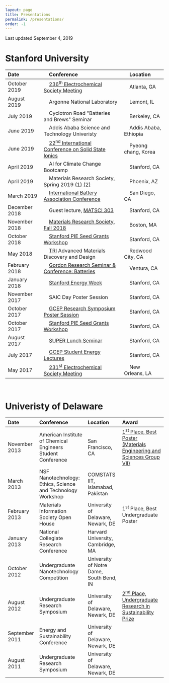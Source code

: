 ```yaml
---
layout: page
title: Presentations
permalink: /presentations/
order: -1
---
```


Last updated September 4, 2019

# Stanford University

|  Date | &nbsp; &nbsp; Conference | &nbsp; &nbsp; Location |
| :-----------    |  :-----------------       | :-------- |
| October 2019    |  &nbsp; &nbsp; [236<sup>th</sup> Electrochemical Society Meeting](https://ecs.confex.com/ecs/236/meetingapp.cgi/Paper/128078) |  &nbsp; &nbsp; Atlanta, GA |
| August 2019    |  &nbsp; &nbsp; Argonne National Laboratory |  &nbsp; &nbsp; Lemont, IL |
| July 2019    |  &nbsp; &nbsp; Cyclotron Road "Batteries and Brews" Seminar |  &nbsp; &nbsp; Berkeley, CA |
| June 2019    |  &nbsp; &nbsp; Addis Ababa Science and Technology Univeristy |  &nbsp; &nbsp; Addis Ababa, Ethiopia |
| June 2019    |  &nbsp; &nbsp; [22<sup>nd</sup> International Conference on Solid State Ionics](http://ssi-22.org/?page_id=2123) |  &nbsp; &nbsp; Pyeong chang, Korea |
| April 2019    |  &nbsp; &nbsp; AI for Climate Change Bootcamp | &nbsp; &nbsp; Stanford, CA |
| April 2019    |  &nbsp; &nbsp; Materials Research Society, Spring 2019 [(1)](https://www.mrs.org/spring2019/symposium-sessions/symposium-sessions-detail?code=ES03) [(2)](https://www.mrs.org/spring2019/symposium-sessions/symposium-sessions-detail?code=GI01) | &nbsp; &nbsp; Phoenix, AZ |
| March 2019    |  &nbsp; &nbsp; [International Battery Association Conference](https://ecs.confex.com/ecs/iba2019/webprogram/Paper117948.html) | &nbsp; &nbsp; San Diego, CA |
| December 2018    |  &nbsp; &nbsp; Guest lecture, [MATSCI 303](https://explorecourses.stanford.edu/search?q=MATSCI+303&view=catalog&page=0&filter-coursestatus-Active=on&collapse=&academicYear=20182019) | &nbsp; &nbsp; Stanford, CA |
| November 2018    |  &nbsp; &nbsp; [Materials Research Society, Fall 2018](https://www.mrs.org/fall-2018-symposium-sessions/symposium-sessions-detail?code=GI01) | &nbsp; &nbsp; Boston, MA |
| October 2018    |  &nbsp; &nbsp; [Stanford PIE Seed Grants Workshop](https://energy.stanford.edu/research/seed-grants) | &nbsp; &nbsp; Stanford, CA |
| May 2018    |  &nbsp; &nbsp; [TRI](https://www.tri.global/research/) Advanced Materials Discovery and Design | &nbsp; &nbsp; Redwood City, CA |
| February 2018    |  &nbsp; &nbsp; [Gordon Research Seminar & Conference: Batteries](https://www.grc.org/batteries-grs-conference/2018/) | &nbsp; &nbsp; Ventura, CA |
| January 2018    |  &nbsp; &nbsp; [Stanford Energy Week](http://www.stanfordenergyweek.com) | &nbsp; &nbsp; Stanford, CA |
| November 2017    |  &nbsp; &nbsp; SAIC Day Poster Session | &nbsp; &nbsp; Stanford, CA |
| October 2017    |  &nbsp; &nbsp; [GCEP Research Symposium Poster Session](https://gcepsymposium.stanford.edu) | &nbsp; &nbsp; Stanford, CA |
| October 2017    |  &nbsp; &nbsp; [Stanford PIE Seed Grants Workshop](https://energy.stanford.edu/research/seed-grants) | &nbsp; &nbsp; Stanford, CA |
| August 2017    |  &nbsp; &nbsp; [SUPER Lunch Seminar](https://energy.stanford.edu/research/research-opportunities/super) | &nbsp; &nbsp; Stanford, CA |
| July 2017    |  &nbsp; &nbsp; [GCEP Student Energy Lectures](http://gcep.stanford.edu/outreach/studentactivities_abstracts2017.html#july31) | &nbsp; &nbsp; Stanford, CA |
| May 2017    |  &nbsp; &nbsp; [231<sup>st</sup> Electrochemical Society Meeting](http://ma.ecsdl.org/content/MA2017-01/1/104.short) | &nbsp; &nbsp; New Orleans, LA |

<!--
<table style="width:100%">
  <thead>
    <tr>
      <th>Date</th>
      <th>Conference</th>
      <th>Location</th>
    </tr>
  </thead>
  <tbody>
    <tr>
      <td style="text-align:left">December 2018</td>
      <td style="text-align:center">Guest lecture, <a href="https://explorecourses.stanford.edu/search?q=MATSCI+303&view=catalog&page=0&filter-coursestatus-Active=on&collapse=&academicYear=20182019">
      MATSCI 303</a></td>
      <td style="text-align:center">Stanford, CA</td>
    </tr>
    <tr>
      <td style="text-align:left">November 2018</td>
      <td style="text-align:center"><a href="https://www.mrs.org/fall-2018-symposium-sessions/symposium-sessions-detail?code=GI01">
      Materials Research Society, Fall 2018</a></td>
      <td style="text-align:center">Boston, MA</td>
    </tr>
    <tr>
      <td style="text-align:center">October 2018</td>
      <td style="text-align:center"><a href="https://energy.stanford.edu/research/seed-grants">
      Stanford Precourt Institute for Energy Seed Grants Annual Workshop</a></td>
      <td style="text-align:center">Stanford, CA</td>
    </tr>
    <tr>
      <td style="text-align:center">February 2018</td>
      <td style="text-align:center"><a href="https://www.grc.org/batteries-grs-conference/2018/">
      Gordon Research Seminar & Conference: Batteries</a></td>
      <td style="text-align:center">Ventura, CA</td>
    </tr>
  	<tr>
  	  <td style="text-align:center">January 2018</td>
  	  <td style="text-align:center"><a href="http://www.stanfordenergyweek.com">
      Stanford Energy Week</a></td>
  	  <td style="text-align:center">Stanford, CA</td>
  	</tr>
  	<tr>
  	  <td style="text-align:center">November 2017</td>
  	  <td style="text-align:center">SAIC Day Poster Session</td>
  	  <td style="text-align:center">Stanford, CA</td>
  	</tr>
  	<tr>
  	  <td style="text-align:center">October 2017</td>
  	  <td style="text-align:center"> <a href="https://gcepsymposium.stanford.edu">
      GCEP Research Symposium Poster Session</a> </td>
  	  <td style="text-align:center">Stanford, CA</td>
  	</tr>
    <tr>
      <td style="text-align:center">October 2017</td>
      <td style="text-align:center"> <a href="https://energy.stanford.edu/research/seed-grants">
      Stanford Precourt Institute for Energy Seed Grants Annual Workshop</a> </td>
      <td style="text-align:center">Stanford, CA</td>
    </tr>
    <tr>
      <td style="text-align:center">August 2017</td>
      <td style="text-align:center"> <a href="https://energy.stanford.edu/research/research-opportunities/super">
      SUPER Lunch Seminar</a> </td>
      <td style="text-align:center">Stanford, CA</td>
    </tr>
  	<tr>
  	  <td style="text-align:center">July 2017</td>
  	  <td style="text-align:center"> <a href="http://gcep.stanford.edu/outreach/studentactivities_abstracts2017.html#july31">GCEP Student Energy Lectures</a> </td>
  	  <td style="text-align:center">Stanford, CA</td>
  	</tr>
    <tr>
      <td style="text-align:center">May 2017</td>
      <td style="text-align:center"><a href="http://ma.ecsdl.org/content/MA2017-01/1/104.short">231<sup>st</sup> Electrochemical Society Meeting</a> </td>
      <td style="text-align:center">New Orleans, LA</td>
    </tr>
  </tbody>
</table>
-->

<br>

# Univeristy of Delaware

|    Date          |       Conference           |  Location  | Award |
| :-----------    |  :-----------------       | :-------- | :-- |
| November 2013    |  American Institute of Chemical Engineers Student Conference | San Francisco, CA | [1<sup>st</sup> Place, Best Poster (Materials Engineering and Sciences Group VII)](http://www.aiche.org/conferences/annual-aiche-student-conference/2013/events/2013-undergraduate-student-poster-competition) |
| March 2013    |  NSF Nanotechnology: Ethics, Science and Technology Workshop | COMSTATS IIT, Islamabad, Pakistan |  |
| February 2013    |  Materials Information Society Open House | University of Delaware, Newark, DE | 1<sup>st</sup> Place, Best Undergraduate Poster |
| January 2013    |  National Collegiate Research Conference | Harvard University, Cambridge, MA | |
| October 2012    |  Undergraduate Nanotechnology Competition | University of Notre Dame, South Bend, IN |  |
| August 2012    |  Undergraduate Research Symposium | University of Delaware, Newark, DE | [2<sup>nd</sup> Place, Undergraduate Research in Sustainability Prize](http://www.udel.edu/udaily/2013/aug/undergraduate-symposium-081412.html) |
| September 2011    |  Energy and Sustainability Conference | University of Delaware, Newark, DE |  |
| August 2011    |  Undergraduate Research Symposium | University of Delaware, Newark, DE |  |

<br>

